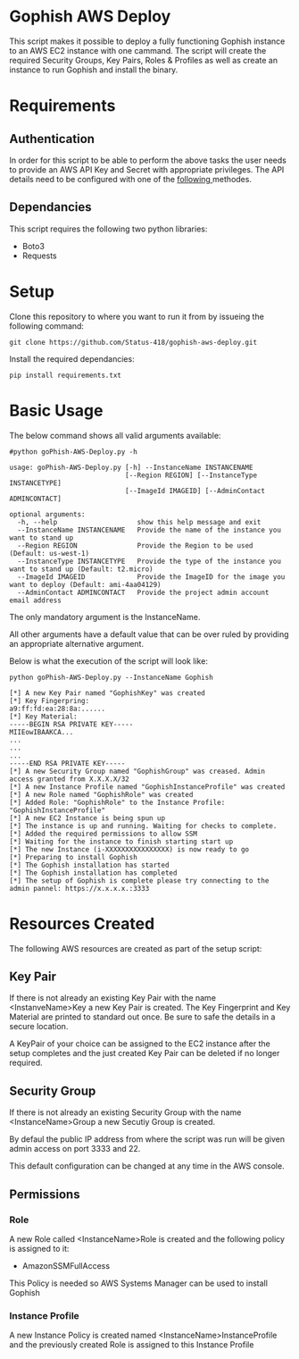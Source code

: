 # Gophish AWS Deploy
This script makes it possible to deploy a fully functioning Gophish instance to an AWS EC2 instance with one cammand. The script will create the required Security Groups, Key Pairs, Roles & Profiles as well as create an instance to run Gophish and install the binary.

# Requirements
## Authentication
In order for this script to be able to perform the above tasks the user needs to provide an AWS API Key and Secret with appropriate privileges. The API details need to be configured with one of the <a href="https://boto3.readthedocs.io/en/latest/guide/configuration.html" target="_blank">following </a>methodes. 

## Dependancies
This script requires the following two python libraries:
- Boto3
- Requests

# Setup
Clone this repository to where you want to run it from by issueing the following command:
```
git clone https://github.com/Status-418/gophish-aws-deploy.git
```
Install the required dependancies:
```
pip install requirements.txt
```

# Basic Usage

The below command shows all valid arguments available:
```
#python goPhish-AWS-Deploy.py -h

usage: goPhish-AWS-Deploy.py [-h] --InstanceName INSTANCENAME
                             [--Region REGION] [--InstanceType INSTANCETYPE]
                             [--ImageId IMAGEID] [--AdminContact ADMINCONTACT]

optional arguments:
  -h, --help                    show this help message and exit
  --InstanceName INSTANCENAME   Provide the name of the instance you want to stand up
  --Region REGION               Provide the Region to be used (Default: us-west-1)
  --InstanceType INSTANCETYPE   Provide the type of the instance you want to stand up (Default: t2.micro)
  --ImageId IMAGEID             Provide the ImageID for the image you want to deploy (Default: ami-4aa04129)
  --AdminContact ADMINCONTACT   Provide the project admin account email address
```
The only mandatory argument is the InstanceName. 

All other arguments have a default value that can be over ruled by providing an appropriate alternative argument.

Below is what the execution of the script will look like:
```
python goPhish-AWS-Deploy.py --InstanceName Gophish

[*] A new Key Pair named "GophishKey" was created
[*] Key Fingerpring: 
a9:ff:fd:ea:28:8a:......
[*] Key Material: 
-----BEGIN RSA PRIVATE KEY-----
MIIEowIBAAKCA...
...
...
...
-----END RSA PRIVATE KEY-----
[*] A new Security Group named "GophishGroup" was creased. Admin access granted from X.X.X.X/32
[*] A new Instance Profile named "GophishInstanceProfile" was created
[*] A new Role named "GophishRole" was created
[*] Added Role: "GophishRole" to the Instance Profile: "GophishInstanceProfile"
[*] A new EC2 Instance is being spun up
[*] The instance is up and running. Waiting for checks to complete.
[*] Added the required permissions to allow SSM
[*] Waiting for the instance to finish starting start up
[*] The new Instance (i-XXXXXXXXXXXXXXXX) is now ready to go
[*] Preparing to install Gophish
[*] The Gophish installation has started
[*] The Gophish installation has completed
[*] The setup of Gophish is complete please try connecting to the admin pannel: https://x.x.x.x.:3333
```

# Resources Created
The following AWS resources are created as part of the setup script:

## Key Pair
If there is not already an existing Key Pair with the name \<InstanveName\>Key a new Key Pair is created. The Key Fingerprint and Key Material are printed to standard out once. Be sure to safe the details in a secure location.

A KeyPair of your choice can be assigned to the EC2 instance after the setup completes and the just created Key Pair can be deleted if no longer required.

## Security Group
If there is not already an existing Security Group with the name \<InstanceName\>Group a new Secutiy Group is created.
  
By defaul the public IP address from where the script was run will be given admin access on port 3333 and 22.

This default configuration can be changed at any time in the AWS console.

## Permissions

### Role
A new Role called \<InstanceName\>Role is created and the following policy is assigned to it:
  - AmazonSSMFullAccess

This Policy is needed so AWS Systems Manager can be used to install Gophish

### Instance Profile
A new Instance Policy is created named \<InstanceName\>InstanceProfile and the previously created Role is assigned to this Instance Profile
 
